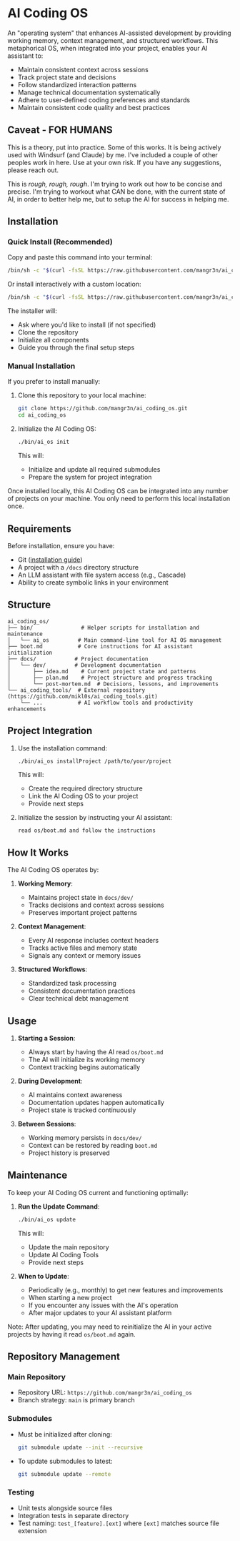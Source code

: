 # AI Coding OS

An "operating system" that enhances AI-assisted development by providing working memory, context management, and structured workflows. This metaphorical OS, when integrated into your project, enables your AI assistant to:
- Maintain consistent context across sessions
- Track project state and decisions
- Follow standardized interaction patterns
- Manage technical documentation systematically
- Adhere to user-defined coding preferences and standards
- Maintain consistent code quality and best practices

## Caveat - FOR HUMANS
This is a theory, put into practice.  Some of this works.  It is being actively used with Windsurf (and Claude) by me.  I've included a couple of other peoples work in here.  Use at your own risk.  If you have any suggestions, please reach out.

This is *rough, rough, rough*.  I'm trying to work out how to be concise and precise.  I'm trying to workout what CAN be done, with the current state of AI, in order to better help me, but to setup the AI for success in helping me.

## Installation

### Quick Install (Recommended)

Copy and paste this command into your terminal:
```sh
/bin/sh -c "$(curl -fsSL https://raw.githubusercontent.com/mangr3n/ai_coding_os/main/install.sh)"
```

Or install interactively with a custom location:
```sh
/bin/sh -c "$(curl -fsSL https://raw.githubusercontent.com/mangr3n/ai_coding_os/main/install.sh)" - /custom/path
```

The installer will:
- Ask where you'd like to install (if not specified)
- Clone the repository
- Initialize all components
- Guide you through the final setup steps

### Manual Installation

If you prefer to install manually:

1. Clone this repository to your local machine:
   ```bash
   git clone https://github.com/mangr3n/ai_coding_os.git
   cd ai_coding_os
   ```

2. Initialize the AI Coding OS:
   ```bash
   ./bin/ai_os init
   ```

   This will:
   - Initialize and update all required submodules
   - Prepare the system for project integration

Once installed locally, this AI Coding OS can be integrated into any number of projects on your machine. You only need to perform this local installation once.

## Requirements

Before installation, ensure you have:
- Git ([installation guide](https://git-scm.com/book/en/v2/Getting-Started-Installing-Git))
- A project with a `/docs` directory structure
- An LLM assistant with file system access (e.g., Cascade)
- Ability to create symbolic links in your environment

## Structure

```
ai_coding_os/
├── bin/               # Helper scripts for installation and maintenance
│   └── ai_os         # Main command-line tool for AI OS management
├── boot.md           # Core instructions for AI assistant initialization
├── docs/            # Project documentation
│   └── dev/         # Development documentation
│       ├── idea.md    # Current project state and patterns
│       ├── plan.md    # Project structure and progress tracking
│       └── post-mortem.md  # Decisions, lessons, and improvements
└── ai_coding_tools/  # External repository (https://github.com/mikl0s/ai_coding_tools.git)
    └── ...           # AI workflow tools and productivity enhancements
```

## Project Integration

1. Use the installation command:
   ```bash
   ./bin/ai_os installProject /path/to/your/project
   ```

   This will:
   - Create the required directory structure
   - Link the AI Coding OS to your project
   - Provide next steps

2. Initialize the session by instructing your AI assistant:
   ```
   read os/boot.md and follow the instructions
   ```

## How It Works

The AI Coding OS operates by:

1. **Working Memory**: 
   - Maintains project state in `docs/dev/`
   - Tracks decisions and context across sessions
   - Preserves important project patterns

2. **Context Management**:
   - Every AI response includes context headers
   - Tracks active files and memory state
   - Signals any context or memory issues

3. **Structured Workflows**:
   - Standardized task processing
   - Consistent documentation practices
   - Clear technical debt management

## Usage

1. **Starting a Session**:
   - Always start by having the AI read `os/boot.md`
   - The AI will initialize its working memory
   - Context tracking begins automatically

2. **During Development**:
   - AI maintains context awareness
   - Documentation updates happen automatically
   - Project state is tracked continuously

3. **Between Sessions**:
   - Working memory persists in `docs/dev/`
   - Context can be restored by reading `boot.md`
   - Project history is preserved

## Maintenance

To keep your AI Coding OS current and functioning optimally:

1. **Run the Update Command**:
   ```bash
   ./bin/ai_os update
   ```

   This will:
   - Update the main repository
   - Update AI Coding Tools
   - Provide next steps

2. **When to Update**:
   - Periodically (e.g., monthly) to get new features and improvements
   - When starting a new project
   - If you encounter any issues with the AI's operation
   - After major updates to your AI assistant platform

Note: After updating, you may need to reinitialize the AI in your active projects by having it read `os/boot.md` again.

## Repository Management

### Main Repository
- Repository URL: `https://github.com/mangr3n/ai_coding_os`
- Branch strategy: `main` is primary branch

### Submodules
- Must be initialized after cloning:
  ```bash
  git submodule update --init --recursive
  ```
- To update submodules to latest:
  ```bash
  git submodule update --remote
  ```

### Testing
- Unit tests alongside source files
- Integration tests in separate directory
- Test naming: `test_[feature].[ext]` where `[ext]` matches source file extension
